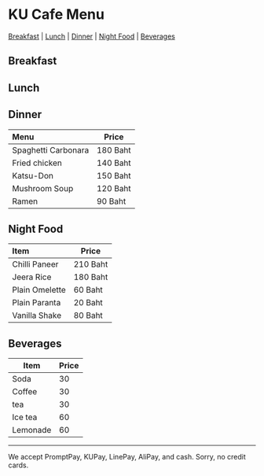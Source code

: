 # KU Cafe Menu
[Breakfast](#breakfast) | [Lunch](#lunch) | [Dinner](#dinner) | [Night Food](#night-food) | [Beverages](#beverages)

## Breakfast


## Lunch 


## Dinner
| Menu                | Price    |
|:--------------------|----------|
| Spaghetti Carbonara | 180 Baht |
| Fried chicken       | 140 Baht |
| Katsu-Don           | 150 Baht |
| Mushroom Soup       | 120 Baht |
| Ramen               | 90 Baht  |


## Night Food

| Item      | Price          |
|:----------|-----------------|
| Chilli Paneer | 210 Baht |
| Jeera Rice | 180 Baht |
| Plain Omelette | 60 Baht |
| Plain Paranta | 20 Baht |
| Vanilla Shake | 80 Baht |

## Beverages

|     Item      |     Price     |
| ------------- | ------------- |
| Soda  | 30  |
| Coffee  | 30  |
| tea  | 30  |
| Ice tea  | 60  |
| Lemonade  | 60  |


---

We accept PromptPay, KUPay, LinePay, AliPay, and cash. Sorry, no credit cards.
